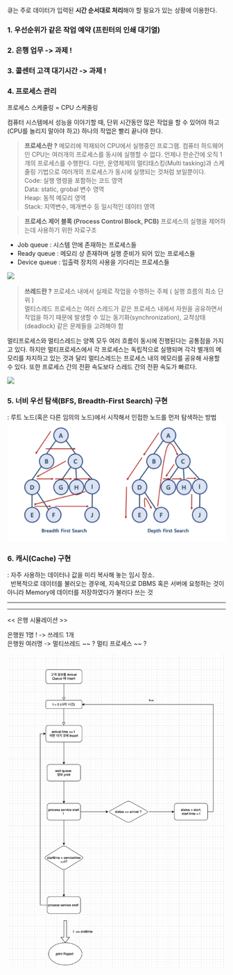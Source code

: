 큐는 주로 데이터가 입력된 **시간 순서대로 처리**해야 할 필요가 있는 상황에 이용한다.

### 1.  우선순위가 같은 작업 예약 (프린터의 인쇄 대기열)
### 2.  은행 업무 -> 과제 !
### 3.  콜센터 고객 대기시간 -> 과제 ! 
### 4.  프로세스 관리
 프로세스 스케줄링 = CPU 스케줄링
  
   컴퓨터 시스템에서 성능을 이야기할 때, 단위 시간동안 많은 작업을 할 수 있어야 하고 (CPU를 놀리지 말아야 하고) 하나의 작업은 빨리 끝나야 한다.

>  **프로세스란 ?**
     메모리에 적재되어 CPU에서 실행중인 프로그램.
     컴퓨터 하드웨어인 CPU는 여러개의 프로세스를 동시에 실행할 수 없다.
     언제나 한순간에 오직 1개의 프로세스를 수행한다.
      다만, 운영체제의 멀티태스킹(Multi tasking)과 스케줄링 기법으로 여러개의 프로세스가 동시에 실행되는 것처럼 보일뿐이다.   
Code: 실행 명령을 포함하는 코드 영역  
Data: static, grobal 변수 영역  
Heap: 동적 메모리 영역  
Stack: 지역변수, 매개변수 등 일시적인 데이터 영역  

> **프로세스 제어 블록 (Process Control Block, PCB)**
     프로세스의 실행을 제어하는데 사용하기 위한 자료구조


   *  Job queue : 시스템 안에 존재하는 프로세스들
   *  Ready queue : 메모리 상 존재하며 실행 준비가 되어 있는 프로세스들
   *  Device queue : 입출력 장치의 사용을 기다리는 프로세스들

![](https://img1.daumcdn.net/thumb/R1280x0/?scode=mtistory2&fname=https%3A%2F%2Fblog.kakaocdn.net%2Fdn%2FcfQK5z%2FbtqJCt69UHK%2F0wvymmPLWkObHGgMVAq6B1%2Fimg.png)


>  **쓰레드란 ?**
 프로세스 내에서 실제로 작업을 수행하는 주체 ( 실행 흐름의 최소 단위 )  
 멀티스레드 프로세스는 여러 스레드가 같은 프로세스 내에서 자원을 공유하면서 작업을 하기 때문에 발생할 수 있는 동기화(synchronization), 교착상태(deadlock) 같은 문제들을 고려해야 함   

멀티프로세스와 멀티스레드는 양쪽 모두 여러 흐름이 동시에 진행된다는 공통점을 가지고 있다. 하지만 멀티프로세스에서 각 프로세스는 독립적으로 실행되며 각각 별개의 메모리를 차지하고 있는 것과 달리 멀티스레드는 프로세스 내의 메모리를 공유해 사용할 수 있다. 또한 프로세스 간의 전환 속도보다 스레드 간의 전환 속도가 빠르다. 

 ![](https://img1.daumcdn.net/thumb/R1280x0/?scode=mtistory2&fname=https%3A%2F%2Fblog.kakaocdn.net%2Fdn%2Fn7oHR%2Fbtq85fiqK5x%2FVLf4EKQUPYlYSjmTkQnHI0%2Fimg.png)


### 5.  너비 우선 탐색(BFS, Breadth-First Search) 구현
 : 루트 노드(혹은 다른 임의의 노드)에서 시작해서 인접한 노드를 먼저 탐색하는 방법
![bfs vs. dfs](https://github.com/42-DataStructure-2022-2-3/wiki/blob/main/Screen%20Shot%202022-05-09%20at%204.24.36%20PM.png?raw=true)
### 6.  캐시(Cache) 구현
 : 자주 사용하는 데이터나 값을 미리 복사해 놓는 임시 장소.  
     &nbsp; 반복적으로 데이터를 불러오는 경우에, 지속적으로 DBMS 혹은 서버에 요청하는 것이 아니라 Memory에 데이터를 저장하였다가 불러다 쓰는 것


***
***

<< 은행 시뮬레이션 >> 

은행원 1명 ! -> 쓰레드 1개  
은행원 여러명 -> 멀티쓰레드 ~~ ? 멀티 프로세스 ~~ ?

![](https://github.com/42-DataStructure-2022-2-3/wiki/blob/main/Screen%20Shot%202022-05-09%20at%206.46.52%20PM.png)
